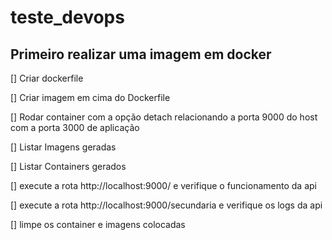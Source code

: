 # teste_devops

## Primeiro realizar uma imagem em docker 
[] Criar dockerfile 

[] Criar imagem em cima do Dockerfile 

[] Rodar container com a opção detach relacionando a porta 9000 do host com a porta 3000 de aplicação

[] Listar Imagens geradas

[] Listar Containers gerados

[] execute a rota http://localhost:9000/  e verifique o funcionamento da api

[] execute a rota http://localhost:9000/secundaria e verifique os logs da api 

[] limpe os container e imagens colocadas

